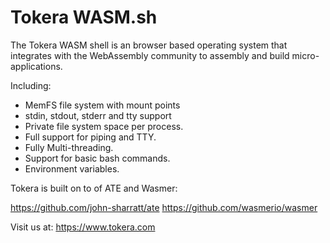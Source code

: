 # Tokera WASM.sh

The Tokera WASM shell is an browser based operating system that integrates
with the WebAssembly community to assembly and build micro-applications.

Including:
- MemFS file system with mount points
- stdin, stdout, stderr and tty support
- Private file system space per process.
- Full support for piping and TTY.
- Fully Multi-threading.
- Support for basic bash commands.
- Environment variables.

Tokera is built on to of ATE and Wasmer:

https://github.com/john-sharratt/ate
https://github.com/wasmerio/wasmer

Visit us at:
https://www.tokera.com